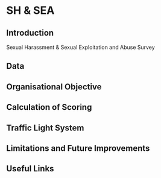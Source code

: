 # SH & SEA



## Introduction

Sexual Harassment & Sexual Exploitation and Abuse Survey

## Data

## Organisational Objective

## Calculation of Scoring

## Traffic Light System

## Limitations and Future Improvements&#x20;

## Useful Links
